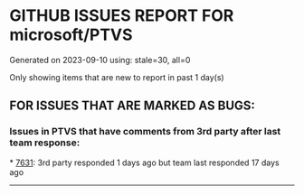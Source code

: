 
# GITHUB ISSUES REPORT FOR microsoft/PTVS


Generated on 2023-09-10 using: stale=30, all=0


Only showing items that are new to report in past 1 day(s)


## FOR ISSUES THAT ARE MARKED AS BUGS:


### Issues in PTVS that have comments from 3rd party after last team response:


\* [7631](https://github.com/microsoft/PTVS/issues/7631 "An unexpected error occured when first creating the conda env."): 3rd party responded 1 days ago but team last responded 17 days ago

---

